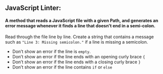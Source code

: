 ## JavaScript Linter:

#### A method that reads a JavaScript file with a given Path, and generates an error message whenever it finds a line that doesn't end in a semi-colon.

Read through the file line by line. Create a string that contains a message such as `"Line 3: Missing semicolon."` if a line is missing a semicolon.

* Don’t show an error if the line is `empty`.
* Don’t show an error if the line ends with an opening curly brace `{`
* Don’t show an error if the line ends with a closing curly brace `}`
* Don’t show an error if the line contains `if` or `else`